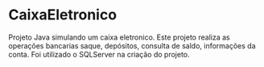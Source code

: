 # CaixaEletronico
Projeto Java simulando um caixa eletronico. Este projeto realiza as operações bancarias saque, depósitos, consulta de saldo, informações da conta. Foi utilizado o SQLServer na criação do projeto.
